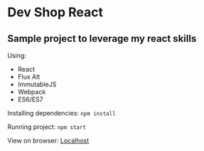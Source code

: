 # Dev Shop React
## Sample project to leverage my react skills

Using:
- React
- Flux Alt
- ImmutableJS
- Webpack
- ES6/ES7

Installing dependencies:
`npm install`

Running project:
`npm start`

View on browser:
[Localhost](https://fskinner-dev-shop.herokuapp.com)
